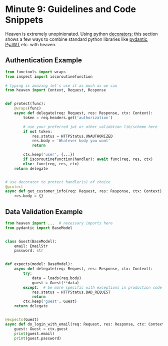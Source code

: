 # Minute 9: Guidelines and Code Snippets
Heaven is extremely unopinionated. Using python [decorators](); this section
shows a few ways to combine standard python
libraries like [pydantic](), [PyJWT]() etc. with heaven.


## Authentication Example

```py
from functools import wraps
from inspect import iscoroutinefunction

# typing is amazing let's use it as much as we can
from heaven import Context, Request, Response


def protect(func):
    @wraps(func)
    async def delegate(req: Request, res: Response, ctx: Context):
        token = req.headers.get('authorization')

        # use your preferred jwt or other validation lib/scheme here
        if not token:
            res.status = HTTPStatus.UNAUTHORIZED
            res.body = 'Whatever body you want'
            return

        ctx.keep('user', {...})
        if iscoroutinefunction(handler): await func(req, res, ctx)
        else: func(req, res, ctx)
    return delegate


# use decorator to protect handler(s) of choice
@protect
async def get_customer_info(req: Request, res: Response, ctx: Context):
    res.body = {}
```


## Data Validation Example

```py
from heaven import ...  # necessary imports here
from pydantic import BaseModel


class Guest(BaseModel):
    email: EmailStr
    password: str


def expects(model: BaseModel):
    async def delegate(req: Request, res: Response, ctx: Context):
        try:
            data = loads(req.body)
            guest = Guest(**data)
        except:  # be more specific with exceptions in production code
            res.status = HTTPStatus.BAD_REQUEST
            return
        ctx.keep('guest', Guest)
    return delegate


@expects(Guest)
async def do_login_with_email(req: Request, res: Response, ctx: Context):
    guest: Guest = ctx.guest
    print(guest.email)
    print(guest.password)
```